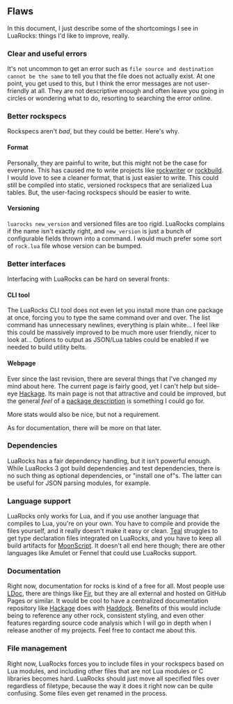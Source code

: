 ## Flaws

In this document, I just describe some of the shortcomings I see in LuaRocks: things I'd like to improve, really.

### Clear and useful errors

It's not uncommon to get an error such as `file source and destination cannot be the same` to tell you that the file does not actually exist. At one point, you get used to this, but I think the error messages are not user-friendly at all. They are not descriptive enough and often leave you going in circles or wondering what to do, resorting to searching the error online.

### Better rockspecs

Rockspecs aren't *bad*, but they could be better. Here's why.

#### Format

Personally, they are painful to write, but this might not be the case for everyone. This has caused me to write projects like [rockwriter][1] or [rockbuild][2]. I would love to see a cleaner format, that is just easier to write. This could still be compiled into static, versioned rockspecs that are serialized Lua tables. But, the user-facing rockspecs should be easier to write.

#### Versioning

`luarocks new_version` and versioned files are too rigid. LuaRocks complains if the name isn't exactly right, and `new_version` is just a bunch of configurable fields thrown into a command. I would much prefer some sort of `rock.lua` file whose version can be bumped.

### Better interfaces

Interfacing with LuaRocks can be hard on several fronts:

#### CLI tool

The LuaRocks CLI tool does not even let you install more than one package at once, forcing you to type the same command over and over. The list command has unnecessary newlines, everything is plain white... I feel like this could be massively improved to be much more user friendly, nicer to look at... Options to output as JSON/Lua tables could be enabled if we needed to build utility belts.

#### Webpage

Ever since the last revision, there are several things that I've changed my mind about here. The current page is fairly good, yet I can't help but side-eye [Hackage][3]. Its main page is not that attractive and could be improved, but the general *feel* of a [package description][4] is something I could go for.

More stats would also be nice, but not a requirement.

As for documentation, there will be more on that later.

### Dependencies

LuaRocks has a fair dependency handling, but it isn't powerful enough. While LuaRocks 3 got build dependencies and test dependencies, there is no such thing as optional dependencies, or "install one of"s. The latter can be useful for JSON parsing modules, for example.

### Language support

LuaRocks only works for Lua, and if you use another language that compiles to Lua, you're on your own. You have to compile and provide the files yourself, and it really doesn't make it easy or clean. [Teal][5] struggles to get type declaration files integrated on LuaRocks, and you have to keep all build artifacts for [MoonScript][6]. It doesn't all end here though; there are other languages like Amulet or Fennel that could use LuaRocks support.

### Documentation

Right now, documentation for rocks is kind of a free for all. Most people use [LDoc][7], there are things like [Fir][8], but they are all external and hosted on GitHub Pages or similar. It would be cool to have a centralized documentation repository like [Hackage][9] does with [Haddock][4]. Benefits of this would include being to reference any other rock, consistent styling, and even other features regarding source code analysis which I will go in depth when I release another of my projects. Feel free to contact me about this.

### File management

Right now, LuaRocks forces you to include files in your rockspecs based on Lua modules, and including other files that are not Lua modules or C libraries becomes hard. LuaRocks should just move all specified files over regardless of filetype, because the way it does it right now can be quite confusing. Some files even get renamed in the process.

[1]: https://github.com/daelvn/rockwriter	"daelvn/rockwriter"
[2]: https://github.com/daelvn/rockbuild	"daelvn/rockbuild"
[3]: https://hackage.haskell.org "Haskell Hackage"
[4]: https://hackage.haskell.org/package/haddock "Haddock"
[5]: https://github.com/teal-language/tl "Teal"
[6]: https://github.com/leafo/moonscript "MoonScript"
[7]: https://github.com/lunarmodules/LDoc "LDoc"
[8]: https://github.com/daelvn/fir "Fir"
[9]: https://hackage.haskell.org/package/base-4.14.1.0/docs/Control-Monad.html "Control.Monad (base) documentation on Haskell Hackage"